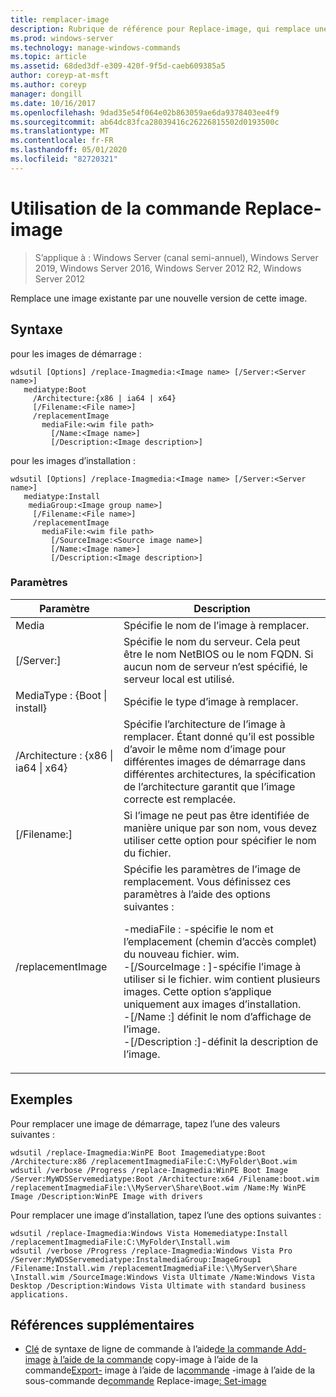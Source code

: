 ```yaml
---
title: remplacer-image
description: Rubrique de référence pour Replace-image, qui remplace une image existante par une nouvelle version de cette image.
ms.prod: windows-server
ms.technology: manage-windows-commands
ms.topic: article
ms.assetid: 68ded3df-e309-420f-9f5d-caeb609385a5
author: coreyp-at-msft
ms.author: coreyp
manager: dongill
ms.date: 10/16/2017
ms.openlocfilehash: 9dad35e54f064e02b863059ae6da9378403ee4f9
ms.sourcegitcommit: ab64dc83fca28039416c26226815502d0193500c
ms.translationtype: MT
ms.contentlocale: fr-FR
ms.lasthandoff: 05/01/2020
ms.locfileid: "82720321"
---
```

# <a name="using-the-replace-image-command"></a>Utilisation de la commande Replace-image

> S’applique à : Windows Server (canal semi-annuel), Windows Server 2019, Windows Server 2016, Windows Server 2012 R2, Windows Server 2012

Remplace une image existante par une nouvelle version de cette image.
## <a name="syntax"></a>Syntaxe
pour les images de démarrage :
```
wdsutil [Options] /replace-Imagmedia:<Image name> [/Server:<Server name>]
   mediatype:Boot
     /Architecture:{x86 | ia64 | x64}
     [/Filename:<File name>]
     /replacementImage
       mediaFile:<wim file path>
         [/Name:<Image name>]
         [/Description:<Image description>]
```
pour les images d’installation :
```
wdsutil [Options] /replace-Imagmedia:<Image name> [/Server:<Server name>]
   mediatype:Install
    mediaGroup:<Image group name>]
     [/Filename:<File name>]
     /replacementImage
       mediaFile:<wim file path>
         [/SourceImage:<Source image name>]
         [/Name:<Image name>]
         [/Description:<Image description>]
```
### <a name="parameters"></a>Paramètres
|Paramètre|Description|
|-------|--------|
Media<Image name>|Spécifie le nom de l’image à remplacer.|
|[/Server:<Server name>]|Spécifie le nom du serveur. Cela peut être le nom NetBIOS ou le nom FQDN. Si aucun nom de serveur n’est spécifié, le serveur local est utilisé.|
MediaType : {Boot &#124; install}|Spécifie le type d’image à remplacer.|
|/Architecture : {x86 &#124; ia64 &#124; x64}|Spécifie l’architecture de l’image à remplacer. Étant donné qu’il est possible d’avoir le même nom d’image pour différentes images de démarrage dans différentes architectures, la spécification de l’architecture garantit que l’image correcte est remplacée.|
|[/Filename:<File name>]|Si l’image ne peut pas être identifiée de manière unique par son nom, vous devez utiliser cette option pour spécifier le nom du fichier.|
|/replacementImage|Spécifie les paramètres de l’image de remplacement. Vous définissez ces paramètres à l’aide des options suivantes :<p>-mediaFile : <file path> -spécifie le nom et l’emplacement (chemin d’accès complet) du nouveau fichier. wim.<br />-[/SourceImage : <image name>]-spécifie l’image à utiliser si le fichier. wim contient plusieurs images. Cette option s’applique uniquement aux images d’installation.<br />-[/Name :<Image name>] définit le nom d’affichage de l’image.<br />-[/Description :<Image description>]-définit la description de l’image.|
## <a name="examples"></a>Exemples
Pour remplacer une image de démarrage, tapez l’une des valeurs suivantes :
```
wdsutil /replace-Imagmedia:WinPE Boot Imagemediatype:Boot /Architecture:x86 /replacementImagmediaFile:C:\MyFolder\Boot.wim
wdsutil /verbose /Progress /replace-Imagmedia:WinPE Boot Image /Server:MyWDSServemediatype:Boot /Architecture:x64 /Filename:boot.wim 
/replacementImagmediaFile:\\MyServer\Share\Boot.wim /Name:My WinPE Image /Description:WinPE Image with drivers
```
Pour remplacer une image d’installation, tapez l’une des options suivantes :
```
wdsutil /replace-Imagmedia:Windows Vista Homemediatype:Install /replacementImagmediaFile:C:\MyFolder\Install.wim
wdsutil /verbose /Progress /replace-Imagmedia:Windows Vista Pro /Server:MyWDSServemediatype:InstalmediaGroup:ImageGroup1 
/Filename:Install.wim /replacementImagmediaFile:\\MyServer\Share \Install.wim /SourceImage:Windows Vista Ultimate /Name:Windows Vista Desktop /Description:Windows Vista Ultimate with standard business applications.
```
## <a name="additional-references"></a>Références supplémentaires
- [Clé](command-line-syntax-key.md)
de syntaxe de ligne de commande à l’aide[de la commande Add-image](using-the-add-image-command.md)
[à l’aide de la commande](using-the-copy-image-command.md)
copy-image à l’aide de la commande[Export-](using-the-export-image-command.md)
image à l’aide de la[commande](using-the-get-image-command.md)
-image à l’aide de la sous-commande de[commande](using-the-replace-image-command.md)
Replace-image[: Set-image](subcommand-set-image.md)
